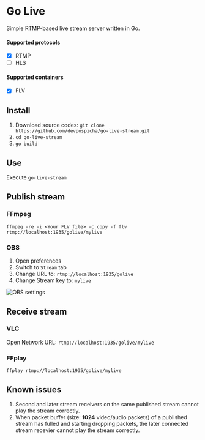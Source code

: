# Go Live

Simple RTMP-based live stream server written in Go.

#### Supported protocols

- [x] RTMP
- [ ] HLS

#### Supported containers

- [x] FLV

## Install

1. Download source codes: `git clone https://github.com/devpospicha/go-live-stream.git`
2. `cd go-live-stream`
3. `go build`

## Use

Execute `go-live-stream`

## Publish stream

### FFmpeg

`ffmpeg -re -i <Your FLV file> -c copy -f flv rtmp://localhost:1935/golive/mylive`

### OBS

1. Open preferences
2. Switch to `Stream` tab
3. Change URL to: `rtmp://localhost:1935/golive`
4. Change Stream key to: `mylive`

![OBS settings](https://i.imgur.com/RqiN2sD.png)

## Receive stream

### VLC

Open Network URL: `rtmp://localhost:1935/golive/mylive`

### FFplay

`ffplay rtmp://localhost:1935/golive/mylive`

## Known issues

1. Second and later stream receivers on the same published stream cannot play the stream correctly.
2. When packet buffer (size: **1024** video/audio packets) of a published stream has fulled and starting dropping packets, the later connected stream recevier cannot play the stream correctly.
